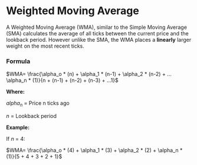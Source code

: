 # Weighted Moving Average

A Weighted Moving Average (WMA), similar to the Simple Moving Average (SMA) calculates the average of all ticks between the current price and the lookback period. However unlike the SMA, the WMA places a __linearly__ larger weight on the most recent ticks.

### Formula

$WMA= \frac{\alpha_o * (n) + \alpha_1 * (n-1) + \alpha_2 * (n-2) + ... \alpha_n * (1)}{n + (n-1) + (n-2) + (n-3) + ...1}$

__Where:__

$alpha_n$ = Price n ticks ago

$n$ = Lookback period

__Example:__

If $n$ = 4:

$WMA= \frac{\alpha_o * (4) + \alpha_1 * (3) + \alpha_2 * (2) + \alpha_n * (1)}{5 + 4 + 3 + 2 + 1}$